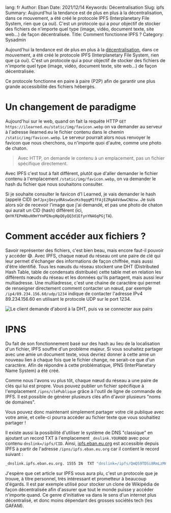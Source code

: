 lang: fr
Author: Eban
Date: 2021/12/14
Keywords: Décentralisation
Slug: ipfs
Summary: Aujourd'hui la tendance est de plus en plus à la décentralisation, dans ce mouvement, a été créé le protocole IPFS (Interplanetary File System, rien que ça oui). C'est un protocole qui a pour objectif de stocker des fichiers de n'importe quel type (image, vidéo, document texte, site web...) de façon décentralisée.
Title: Comment fonctionne IPFS ?
Category: Sysadmin

Aujourd'hui la tendance est de plus en plus à la [décentralisation](https://ilearned.eu.org/decentralisation.html), dans ce mouvement, a été créé le protocole IPFS (Interplanetary File System, rien que ça oui). C'est un protocole qui a pour objectif de stocker des fichiers de n'importe quel type (image, vidéo, document texte, site web...) de façon décentralisée.

Ce protocole fonctionne en paire à paire (P2P) afin de garantir une plus grande accessibilité des fichiers hébergés.

# Un changement de paradigme

Aujourd'hui sur le web, quand on fait la requête HTTP `GET https://ilearned.eu/static/img/favicon.webp` on va demander au serveur à l'adresse ilearned.eu le fichier contenu dans le chemin `/static/img/favicon.webp`. Le serveur pourrait alors nous renvoyer le favicon que nous cherchons, ou n'importe quoi d'autre, comme une photo de chaton.

> Avec HTTP, on demande le contenu à un emplacement, pas un fichier spécifique directement.
>

Avec IPFS c'est tout à fait différent, plutôt que d'aller demander le fichier contenu à l'emplacement `/static/img/favicon.webp`, on va demander le hash du fichier que nous souhaitons consulter.

Si je souhaite consulter le favicon d'I Learned, je vais demander le hash (appelé CID) `QmfJpxjQezydRAswGezKs9qqqM1fFAjEZRgA4VdwwCNUsw`. Je suis alors sûr de recevoir l'image que j'ai demandé, et pas une photo de chaton qui aurait un CID (hash) différent (ici, `QmYKfEPmNbuN9mYYmPENvpNpQ6yQQ3d1EfynYNA6qPGjTA`).

# Comment accéder aux fichiers ?

Savoir représenter des fichiers, c'est bien beau, mais encore faut-il pouvoir y accéder 😅. Avec IPFS, chaque nœud du réseau ont une paire de clé qui leur permet d'échanger des informations de façon chiffrée, mais aussi d'être identifié. Tous les nœuds du réseau stockent une DHT (Distributed Hash Table, table de condensats distribuée) cette table met en relation les différents nœuds du réseau et les données qu'ils partagent, mais aussi leur multiadresse. Une multiadresse, c'est une chaine de caractère qui permet de renseigner directement comment contacter un nœud, par exemple `/ip4/89.234.156.60/udp/1234` indique de contacter l'adresse IPv4 89.234.156.60 en utilisant le protocole UDP sur le port 1234.

![Le client demande d'abord à la DHT, puis va se connecter aux pairs](/static/img/ipfs/IPFS(1).webp)

# IPNS

Du fait de son fonctionnement basé sur des hash au lieu de la localisation d'un fichier, IPFS souffre d'un problème majeur. Si vous souhaitez partager avec une amie un document texte, vous devriez donner à cette amie un nouveau lien à chaque fois que le fichier change, ne serait-ce que d'un caractère. Afin de répondre à cette problématique, IPNS (InterPlanetary Name System) a été créé.

Comme nous l'avons vu plus tôt, chaque nœud du réseau a une paire de clés qui lui est propre. Vous pouvez publier un fichier spécifique à l'emplacement `/ipns/cléPublique` grâce à l'outil de ligne de commande de IPFS. Il est possible de générer plusieurs clés afin d'avoir plusieurs "noms de domaines".

Vous pouvez donc maintenant simplement partager votre clé publique avec votre amie, et celle-ci pourra accéder au fichier texte que vous souhaitiez partager !

Il existe aussi la possibilité d'utiliser le système de DNS "classique" en ajoutant un record TXT à l'emplacement `_dnslink.YOURNDD` avec pour contenu `dnslink=/ipfs/CID`. Ainsi, [ipfs.eban.eu.org](http://ipfs.eban.eu.org) est accessible depuis IPFS à partir de l'adresse `/ipns/ipfs.eban.eu.org` car il contient le record suivant :

```bash
_dnslink.ipfs.eban.eu.org. 1555	IN	TXT	"dnslink=/ipfs/QmQS9TDSi8RmLzM6QFaRcCkdnqUbGpXsFDG1iuyXnx9brm"
```

J'espère que cet article sur IPFS vous aura plu, c'est un protocole que je trouve, à titre personnel, très intéressant et prometteur à beaucoup d'égards. Il est par exemple utilisé pour stocker un clone de Wikipédia de façon décentralisée afin d'assurer que tout le monde puisse y accéder n'importe quand. Ce genre d'initiative va dans le sens d'un internet plus décentralisé, et donc moins dépendant des grosses sociétés tech (les GAFAM).
